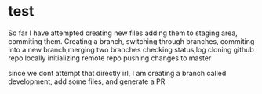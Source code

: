# test

So far I have attempted creating new files adding them to staging area, commiting them.
Creating a branch, switching through branches, commiting into a new branch,merging two branches
checking status,log
cloning github repo locally
initializing remote repo
pushing changes to master


since we dont attempt that directly irl, I am creating a branch called development, add some files, and generate a PR
